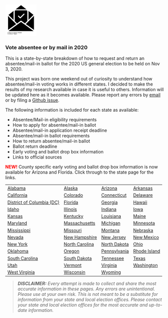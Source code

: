 <img src="icons/votebymail.png" alt="Vote by mail" style="height: 100px; width:100px;"/>

### Vote absentee or by mail in 2020


This is a state-by-state breakdown of how to request and return an absentee/mail-in ballot for the 2020 US general election to be held on Nov 3, 2020. 


This project was born one weekend out of curiosity to understand how absentee/mail-in voting works in different states. I decided to make the results of my research available in case it is useful to others. Information will be updated here as it becomes available. Please report any errors by [email](mailto:civicinfo@protonmail.com) or by filing a [Github issue](https://github.com/civicinfo/votebymail/issues).



The following information is included for each state as available:
* Absentee/Mail-in eligibility requirements
* How to apply for absentee/mail-in ballot
* Absentee/mail-in application receipt deadline
* Absentee/mail-in ballot requirements
* How to return absentee/mail-in ballot
* Ballot return deadline
* Early voting and ballot drop box information
* Links to official sources

<span style="color: red;"><b>NEW!</b></span> County specific early voting and ballot drop box information is now available for Arizona and Florida. Click through to the state page for the links.

| | | | |
| --- | --- | --- | --- |
| [Alabama](alabama.md) | [Alaska](alaska.md) | [Arizona](arizona.md) | [Arkansas](arkansas.md) | 
| [California](california.md) | [Colorado](colorado.md) | [Connecticut](connecticut.md)| [Delaware](delaware.md)| 
| [District of Columbia (DC)](dc.md) | [Florida](florida.md) | [Georgia](georgia.md) | [Hawaii](hawaii.md) | 
| [Idaho](idaho.md) | [Illinois](illinois.md) | [Indiana](indiana.md) | [Iowa](iowa.md) |
| [Kansas](kansas.md) | [Kentucky](kentucky.md) | [Louisiana](louisiana.md) | [Maine](maine.md) | 
| [Maryland](maryland.md) | [Massachusetts](massachusetts.md) | [Michigan](michigan.md) | [Minnesota](minnesota.md) | 
| [Mississippi](mississippi.md) | [Missouri](missouri.md) | [Montana](montana.md) | [Nebraska](nebraska.md) | 
| [Nevada](nevada.md) | [New Hampshire](newhampshire.md) | [New Jersey](newjersey.md) | [New Mexico](newmexico.md) | 
| [New York](newyork.md) | [North Carolina](northcarolina.md) | [North Dakota](northdakota.md) | [Ohio](ohio.md) | 
| [Oklahoma](oklahoma.md) | [Oregon](oregon.md) | [Pennsylvania](pennsylvania.md) | [Rhode Island](rhodeisland.md) | 
| [South Carolina](southcarolina.md) | [South Dakota](southdakota.md) | [Tennessee](tennessee.md) | [Texas](texas.md) | 
| [Utah](utah.md) | [Vermont](vermont.md) | [Virginia](virginia.md) | [Washington](washington.md) | 
| [West Virginia](westvirginia.md) | [Wisconsin](wisconsin.md) | [Wyoming](wyoming.md) |



> **_DISCLAIMER:_**
> _Every attempt is made to collect and share the most accurate information in these pages. Any errors are unintentional. Please use at your own risk. This is not meant to be a substitute for information from your state and local election offices. Please contact your state and local election offices for the most accurate and up-to-date information._
